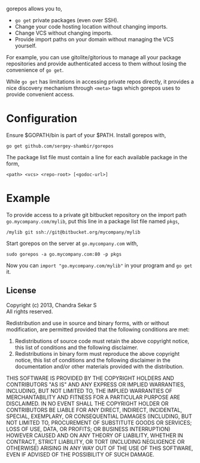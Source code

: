 gorepos allows you to,

* `go get` private packages (even over SSH).
* Change your code hosting location without changing imports.
* Change VCS without changing imports.
* Provide import paths on your domain without managing the VCS yourself.

For example, you can use gitolite/gitorious to manage all your package repositories and provide authenticated access to them without losing the convenience of `go get`.

While `go get` has limitations in accessing private repos directly, it provides a nice discovery mechanism through `<meta>` tags which gorepos uses to provide convenient access.

# Configuration

Ensure $GOPATH/bin is part of your $PATH. Install gorepos with,

	go get github.com/sergey-shambir/gorepos

The package list file must contain a line for each available package in the form,

	<path> <vcs> <repo-root> [<godoc-url>]

# Example

To provide access to a private git bitbucket repository on the import path `go.mycompany.com/mylib`, put this line in a package list file named `pkgs`,

	/mylib git ssh://git@bitbucket.org/mycompany/mylib

Start gorepos on the server at `go.mycompany.com` with,

	sudo gorepos -a go.mycompany.com:80 -p pkgs

Now you can `import "go.mycompany.com/mylib"` in your program and `go get` it.

## License

Copyright (c) 2013, Chandra Sekar S  
All rights reserved.

Redistribution and use in source and binary forms, with or without
modification, are permitted provided that the following conditions are met:

1. Redistributions of source code must retain the above copyright notice, this
   list of conditions and the following disclaimer.
2. Redistributions in binary form must reproduce the above copyright notice,
   this list of conditions and the following disclaimer in the documentation
   and/or other materials provided with the distribution.

THIS SOFTWARE IS PROVIDED BY THE COPYRIGHT HOLDERS AND CONTRIBUTORS "AS IS" AND
ANY EXPRESS OR IMPLIED WARRANTIES, INCLUDING, BUT NOT LIMITED TO, THE IMPLIED
WARRANTIES OF MERCHANTABILITY AND FITNESS FOR A PARTICULAR PURPOSE ARE
DISCLAIMED. IN NO EVENT SHALL THE COPYRIGHT HOLDER OR CONTRIBUTORS BE LIABLE FOR
ANY DIRECT, INDIRECT, INCIDENTAL, SPECIAL, EXEMPLARY, OR CONSEQUENTIAL DAMAGES
(INCLUDING, BUT NOT LIMITED TO, PROCUREMENT OF SUBSTITUTE GOODS OR SERVICES;
LOSS OF USE, DATA, OR PROFITS; OR BUSINESS INTERRUPTION) HOWEVER CAUSED AND
ON ANY THEORY OF LIABILITY, WHETHER IN CONTRACT, STRICT LIABILITY, OR TORT
(INCLUDING NEGLIGENCE OR OTHERWISE) ARISING IN ANY WAY OUT OF THE USE OF THIS
SOFTWARE, EVEN IF ADVISED OF THE POSSIBILITY OF SUCH DAMAGE.

